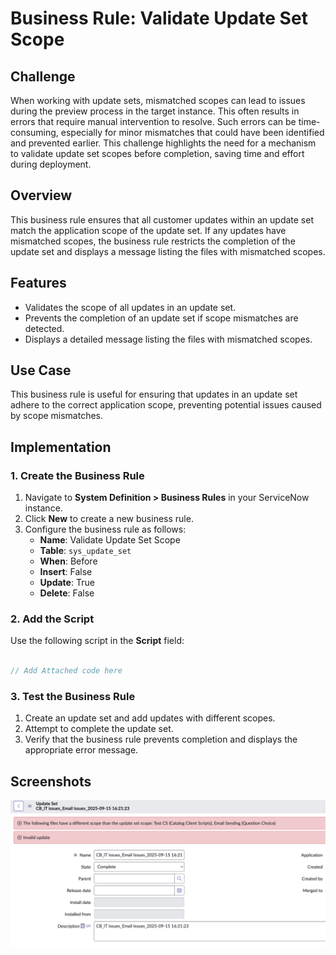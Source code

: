 
# Business Rule: Validate Update Set Scope


## Challenge

When working with update sets, mismatched scopes can lead to issues during the preview process in the target instance. This often results in errors that require manual intervention to resolve. Such errors can be time-consuming, especially for minor mismatches that could have been identified and prevented earlier. This challenge highlights the need for a mechanism to validate update set scopes before completion, saving time and effort during deployment.


## Overview
This business rule ensures that all customer updates within an update set match the application scope of the update set. If any updates have mismatched scopes, the business rule restricts the completion of the update set and displays a message listing the files with mismatched scopes.

## Features
- Validates the scope of all updates in an update set.
- Prevents the completion of an update set if scope mismatches are detected.
- Displays a detailed message listing the files with mismatched scopes.

## Use Case
This business rule is useful for ensuring that updates in an update set adhere to the correct application scope, preventing potential issues caused by scope mismatches.

## Implementation

### 1. Create the Business Rule
1. Navigate to **System Definition > Business Rules** in your ServiceNow instance.
2. Click **New** to create a new business rule.
3. Configure the business rule as follows:
    - **Name**: Validate Update Set Scope
    - **Table**: `sys_update_set`
    - **When**: Before
    - **Insert**: False
    - **Update**: True
    - **Delete**: False

### 2. Add the Script
Use the following script in the **Script** field:

```javascript
 
// Add Attached code here

```

### 3. Test the Business Rule
1. Create an update set and add updates with different scopes.
2. Attempt to complete the update set.
3. Verify that the business rule prevents completion and displays the appropriate error message.


## Screenshots
![Output Result](error.png)